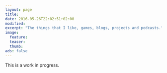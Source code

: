 ```yaml
---
layout: page
title: 
date: 2016-05-26T22:02:51+02:00
modified:
excerpt: "The things that I like, games, blogs, projects and podcasts."
image:
  feature: 
  teaser:
  thumb:
ads: false
---
```


This is a work in progress.